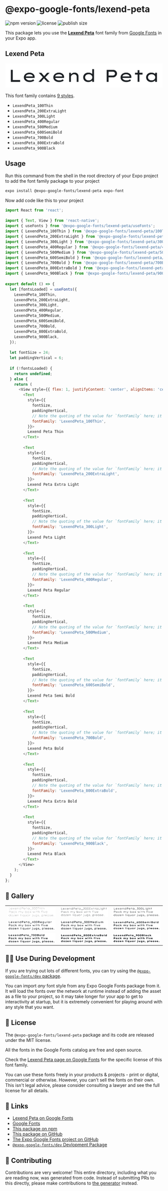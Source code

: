 # @expo-google-fonts/lexend-peta

![npm version](https://flat.badgen.net/npm/v/@expo-google-fonts/lexend-peta)
![license](https://flat.badgen.net/github/license/expo/google-fonts)
![publish size](https://flat.badgen.net/packagephobia/install/@expo-google-fonts/lexend-peta)

This package lets you use the [**Lexend Peta**](https://fonts.google.com/specimen/Lexend+Peta) font family from [Google Fonts](https://fonts.google.com/) in your Expo app.

## Lexend Peta

![Lexend Peta](./font-family.png)

This font family contains [9 styles](#-gallery).

- `LexendPeta_100Thin`
- `LexendPeta_200ExtraLight`
- `LexendPeta_300Light`
- `LexendPeta_400Regular`
- `LexendPeta_500Medium`
- `LexendPeta_600SemiBold`
- `LexendPeta_700Bold`
- `LexendPeta_800ExtraBold`
- `LexendPeta_900Black`

## Usage

Run this command from the shell in the root directory of your Expo project to add the font family package to your project
```sh
expo install @expo-google-fonts/lexend-peta expo-font
```

Now add code like this to your project
```js
import React from 'react';

import { Text, View } from 'react-native';
import { useFonts } from '@expo-google-fonts/lexend-peta/useFonts';
import { LexendPeta_100Thin } from '@expo-google-fonts/lexend-peta/100Thin';
import { LexendPeta_200ExtraLight } from '@expo-google-fonts/lexend-peta/200ExtraLight';
import { LexendPeta_300Light } from '@expo-google-fonts/lexend-peta/300Light';
import { LexendPeta_400Regular } from '@expo-google-fonts/lexend-peta/400Regular';
import { LexendPeta_500Medium } from '@expo-google-fonts/lexend-peta/500Medium';
import { LexendPeta_600SemiBold } from '@expo-google-fonts/lexend-peta/600SemiBold';
import { LexendPeta_700Bold } from '@expo-google-fonts/lexend-peta/700Bold';
import { LexendPeta_800ExtraBold } from '@expo-google-fonts/lexend-peta/800ExtraBold';
import { LexendPeta_900Black } from '@expo-google-fonts/lexend-peta/900Black';

export default () => {
  let [fontsLoaded] = useFonts({
    LexendPeta_100Thin,
    LexendPeta_200ExtraLight,
    LexendPeta_300Light,
    LexendPeta_400Regular,
    LexendPeta_500Medium,
    LexendPeta_600SemiBold,
    LexendPeta_700Bold,
    LexendPeta_800ExtraBold,
    LexendPeta_900Black,
  });

  let fontSize = 24;
  let paddingVertical = 6;

  if (!fontsLoaded) {
    return undefined;
  } else {
    return (
      <View style={{ flex: 1, justifyContent: 'center', alignItems: 'center' }}>
        <Text
          style={{
            fontSize,
            paddingVertical,
            // Note the quoting of the value for `fontFamily` here; it expects a string!
            fontFamily: 'LexendPeta_100Thin',
          }}>
          Lexend Peta Thin
        </Text>

        <Text
          style={{
            fontSize,
            paddingVertical,
            // Note the quoting of the value for `fontFamily` here; it expects a string!
            fontFamily: 'LexendPeta_200ExtraLight',
          }}>
          Lexend Peta Extra Light
        </Text>

        <Text
          style={{
            fontSize,
            paddingVertical,
            // Note the quoting of the value for `fontFamily` here; it expects a string!
            fontFamily: 'LexendPeta_300Light',
          }}>
          Lexend Peta Light
        </Text>

        <Text
          style={{
            fontSize,
            paddingVertical,
            // Note the quoting of the value for `fontFamily` here; it expects a string!
            fontFamily: 'LexendPeta_400Regular',
          }}>
          Lexend Peta Regular
        </Text>

        <Text
          style={{
            fontSize,
            paddingVertical,
            // Note the quoting of the value for `fontFamily` here; it expects a string!
            fontFamily: 'LexendPeta_500Medium',
          }}>
          Lexend Peta Medium
        </Text>

        <Text
          style={{
            fontSize,
            paddingVertical,
            // Note the quoting of the value for `fontFamily` here; it expects a string!
            fontFamily: 'LexendPeta_600SemiBold',
          }}>
          Lexend Peta Semi Bold
        </Text>

        <Text
          style={{
            fontSize,
            paddingVertical,
            // Note the quoting of the value for `fontFamily` here; it expects a string!
            fontFamily: 'LexendPeta_700Bold',
          }}>
          Lexend Peta Bold
        </Text>

        <Text
          style={{
            fontSize,
            paddingVertical,
            // Note the quoting of the value for `fontFamily` here; it expects a string!
            fontFamily: 'LexendPeta_800ExtraBold',
          }}>
          Lexend Peta Extra Bold
        </Text>

        <Text
          style={{
            fontSize,
            paddingVertical,
            // Note the quoting of the value for `fontFamily` here; it expects a string!
            fontFamily: 'LexendPeta_900Black',
          }}>
          Lexend Peta Black
        </Text>
      </View>
    );
  }
};

```

## 🔡 Gallery


||||
|-|-|-|
|![LexendPeta_100Thin](./LexendPeta_100Thin.ttf.png)|![LexendPeta_200ExtraLight](./LexendPeta_200ExtraLight.ttf.png)|![LexendPeta_300Light](./LexendPeta_300Light.ttf.png)||
|![LexendPeta_400Regular](./LexendPeta_400Regular.ttf.png)|![LexendPeta_500Medium](./LexendPeta_500Medium.ttf.png)|![LexendPeta_600SemiBold](./LexendPeta_600SemiBold.ttf.png)||
|![LexendPeta_700Bold](./LexendPeta_700Bold.ttf.png)|![LexendPeta_800ExtraBold](./LexendPeta_800ExtraBold.ttf.png)|![LexendPeta_900Black](./LexendPeta_900Black.ttf.png)||


## 👩‍💻 Use During Development

If you are trying out lots of different fonts, you can try using the [`@expo-google-fonts/dev` package](https://github.com/expo/google-fonts/tree/master/font-packages/dev#readme).

You can import *any* font style from any Expo Google Fonts package from it. It will load the fonts
over the network at runtime instead of adding the asset as a file to your project, so it may take longer
for your app to get to interactivity at startup, but it is extremely convenient
for playing around with any style that you want.

## 📖 License

The `@expo-google-fonts/lexend-peta` package and its code are released under the MIT license.

All the fonts in the Google Fonts catalog are free and open source.

Check the [Lexend Peta page on Google Fonts](https://fonts.google.com/specimen/Lexend+Peta) for the specific license of this font family.

You can use these fonts freely in your products & projects - print or digital, commercial or otherwise. However, you can't sell the fonts on their own. This isn't legal advice, please consider consulting a lawyer and see the full license for all details.

## 🔗 Links

- [Lexend Peta on Google Fonts](https://fonts.google.com/specimen/Lexend+Peta)
- [Google Fonts](https://fonts.google.com/)
- [This package on npm](https://www.npmjs.com/package/@expo-google-fonts/lexend-peta)
- [This package on GitHub](https://github.com/expo/google-fonts/tree/master/font-packages/lexend-peta)
- [The Expo Google Fonts project on GitHub](https://github.com/expo/google-fonts)
- [`@expo-google-fonts/dev` Devlopment Package](https://github.com/expo/google-fonts/tree/master/font-packages/dev)

## 🤝 Contributing

Contributions are very welcome! This entire directory, including what you are reading now, was generated from code. Instead of submitting PRs to this directly, please make contributions to [the generator](https://github.com/expo/google-fonts/tree/master/packages/generator) instead.
